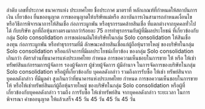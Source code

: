 ลำดับ
เลขที่ประกาศ
ธนาคารแห่ง
ประเทศไทย
ชื่อประกาศ
มาตราที่ หลักเกณฑ์ที่กำหนดให้สถาบันการเงิน
เกี่ยวข้อง
ยื่นขออนุญาต
การขออนุญาตให้บริษัทแม่หรือ
สถาบันการเงินสามารถกำหนดเงื่อนไข
หรือวิธีการพิจารณาการให้สินเชื่อ
ก่อภาระผูกพัน หรือธุรกรรมคล้ายสินเชื่อ
ที่แตกต่างจากบุคคลทั่วไปได้ กับบริษัท
ลูกที่ถือหุ้นทางตรงมากกว่าร้อยละ 75
การทำธุรกรรมกับผู้ที่มีผลประโยชน์
ที่เกี่ยวข้องกับกลุ่ม Solo
consolidation
การขอผ่อนผันให้บริษัทในกลุ่ม Solo
consolidation ให้สินเชื่อ ลงทุน
ก่อภาระผูกพัน หรือทําธุรกรรมที่มี
ลักษณะคล้ายสินเชื่อแก่ผู้ถือหุ้นรายใหญ่
ของบริษัทในกลุ่ม Solo consolidation
หรือแก่กิจการที่มีผลประโยชน์เกี่ยวข้อง
ของกลุ่ม Solo consolidation เกินกว่า
อัตราส่วนที่ธนาคารแห่งประเทศไทย
กำหนด
การขอความเห็นชอบในการขาย ให้ หรือ
ให้เช่าทรัพย์สินแก่กรรมการผู้จัดการ
รองผู้จัดการ ผู้ช่วยผู้จัดการ ผู้มีอำนาจ
ในการจัดการของบริษัทในกลุ่ม Solo
consolidation หรือผู้ที่เกี่ยวข้องกับ
บุคคลดังกล่าว รวมถึงการรับซื้อ ให้เช่า
ทรัพย์สินจากบุคคลดังกล่าว ที่มีมูลค่า
สูงเกินกว่าที่ธนาคารแห่งประเทศไทย
กำหนด
การขอความเห็นชอบในการขาย ให้
หรือให้เช่าทรัพย์สินแก่ผู้ถือหุ้นรายใหญ่
ของบริษัทในกลุ่ม Solo consolidation
หรือผู้ที่เกี่ยวข้องกับบุคคลดังกล่าว
รวมถึง การรับซื้อ ให้เช่าทรัพย์สิน
จากบุคคลดังกล่าว
ระยะเวลา
ในการพิจารณา
คําขออนุญาต
ให้แล้วเสร็จ
45 วัน
45 วัน
45 วัน
45 วัน
